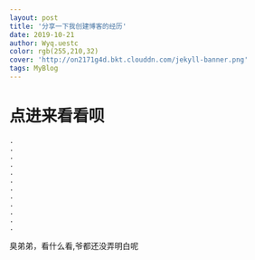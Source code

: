 ```yaml
---
layout: post
title: '分享一下我创建博客的经历'
date: 2019-10-21
author: Wyq.uestc
color: rgb(255,210,32)
cover: 'http://on2171g4d.bkt.clouddn.com/jekyll-banner.png'
tags: MyBlog
---
```



# 点进来看看呗
    .
    .
    .  
    .  
    .  
    .   
    .   
    .   
    .   
    .   
    .   
    .   
    
      
        
          
            
              
                
                  
                    
                      
                        
                          
                           
臭弟弟，看什么看,爷都还没弄明白呢
